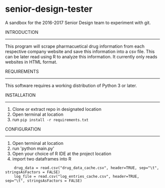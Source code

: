 # senior-design-tester
A sandbox for the 2016-2017 Senior Design team to experiment with git. 

INTRODUCTION
************

This program will scrape pharmacuetical drug information from each respective company website and save this information into a csv file. This can be later read using R to analyze this information. It currently only reads websites in HTML format.


REQUIREMENTS
************

This software requires a working distribution of Python 3 or later.


INSTALLATION
************

1. Clone or extract repo in designated location
2. Open terminal at location
3. run ```pip install -r requirements.txt```


CONFIGURATION
*************

1. Open terminal at location
2. run 'python main.py'
3. Open your choice of R IDE at the project location
4. import two dataframes into R
```
    drug_data = read.csv("drug_data_cache.csv", header=TRUE, sep="\t", stringsAsFactors = FALSE)
    log_file = read.csv("log_entries_cache.csv", header=TRUE, sep="\t", stringsAsFactors = FALSE)
```
